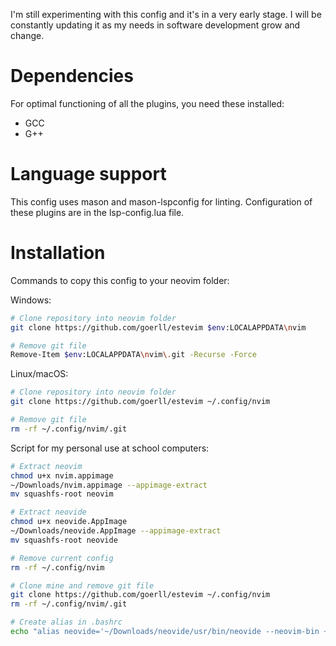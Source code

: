I'm still experimenting with this config and it's in a very early stage. I will be constantly updating it as my needs in software development grow and change.

# Dependencies
For optimal functioning of all the plugins, you need these installed:
- GCC
- G++

# Language support
This config uses mason and mason-lspconfig for linting. Configuration of these plugins are in the lsp-config.lua file.

# Installation
Commands to copy this config to your neovim folder:

Windows:
```bash
# Clone repository into neovim folder
git clone https://github.com/goerll/estevim $env:LOCALAPPDATA\nvim

# Remove git file
Remove-Item $env:LOCALAPPDATA\nvim\.git -Recurse -Force
```

Linux/macOS:
```bash
# Clone repository into neovim folder
git clone https://github.com/goerll/estevim ~/.config/nvim

# Remove git file
rm -rf ~/.config/nvim/.git
```

Script for my personal use at school computers:
```bash
# Extract neovim
chmod u+x nvim.appimage
~/Downloads/nvim.appimage --appimage-extract
mv squashfs-root neovim

# Extract neovide
chmod u+x neovide.AppImage
~/Downloads/neovide.AppImage --appimage-extract
mv squashfs-root neovide

# Remove current config
rm -rf ~/.config/nvim

# Clone mine and remove git file
git clone https://github.com/goerll/estevim ~/.config/nvim
rm -rf ~/.config/nvim/.git

# Create alias in .bashrc
echo "alias neovide='~/Downloads/neovide/usr/bin/neovide --neovim-bin ~/Downloads/neovim/usr/bin/nvim'" >>~/.bashrc
```

